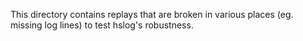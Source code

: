 This directory contains replays that are broken in various places (eg. missing log lines)
to test hslog's robustness.
